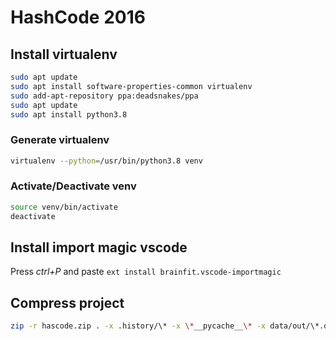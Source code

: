 # HashCode 2016

## Install virtualenv

```bash
sudo apt update
sudo apt install software-properties-common virtualenv
sudo add-apt-repository ppa:deadsnakes/ppa
sudo apt update
sudo apt install python3.8
```

### Generate virtualenv

```bash
virtualenv --python=/usr/bin/python3.8 venv
```

### Activate/Deactivate venv

```bash
source venv/bin/activate
deactivate
```

## Install import magic vscode

Press _ctrl+P_ and paste `ext install brainfit.vscode-importmagic`

## Compress project

```bash
zip -r hascode.zip . -x .history/\* -x \*__pycache__\* -x data/out/\*.out -x venv/\*
```
